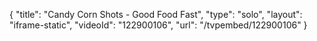 {
    "title": "Candy Corn Shots - Good Food Fast",
    "type": "solo",
    "layout": "iframe-static",
    "videoId": "122900106",
    "url": "\/tvpembed\/122900106"
}